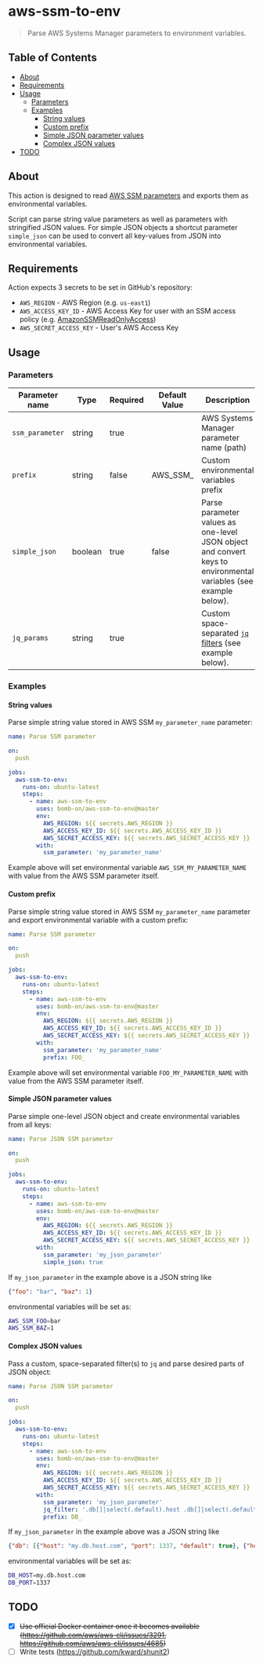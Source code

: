 # aws-ssm-to-env

> Parse AWS Systems Manager parameters to environment variables.

## Table of Contents

  * [About](#about)
  * [Requirements](#requirements)
  * [Usage](#usage)
     * [Parameters](#parameters)
     * [Examples](#examples)
        * [String values](#string-values)
        * [Custom prefix](#custom-prefix)
        * [Simple JSON parameter values](#simple-json-parameter-values)
        * [Complex JSON values](#complex-json-values)
  * [TODO](#todo)

## About

This action is designed to read [AWS SSM parameters](https://console.aws.amazon.com/systems-manager/parameters) and 
exports them as environmental variables.

Script can parse string value parameters as well as parameters with stringified JSON values. For simple JSON objects
a shortcut parameter `simple_json` can be used to convert all key-values from JSON into environmental variables.

## Requirements

Action expects 3 secrets to be set in GitHub's repository:
- `AWS_REGION` - AWS Region (e.g. `us-east1`)
- `AWS_ACCESS_KEY_ID` - AWS Access Key for user with an SSM access policy (e.g. [AmazonSSMReadOnlyAccess](https://console.aws.amazon.com/iam/home#/policies/arn:aws:iam::aws:policy/AmazonSSMReadOnlyAccess$serviceLevelSummary))
- `AWS_SECRET_ACCESS_KEY` - User's AWS Access Key

## Usage

### Parameters

Parameter name | Type | Required | Default Value | Description
--- | --- | --- | --- | ---
`ssm_parameter` | string | true | | AWS Systems Manager parameter name (path)
`prefix` | string | false | AWS_SSM_ | Custom environmental variables prefix
`simple_json` | boolean | true | false | Parse parameter values as one-level JSON object and convert keys to environmental variables (see example below).
`jq_params` | string | true | | Custom space-separated [`jq` filters](https://stedolan.github.io/jq/) (see example below).

### Examples

#### String values

Parse simple string value stored in AWS SSM `my_parameter_name` parameter:
```yaml
name: Parse SSM parameter

on:
  push

jobs:
  aws-ssm-to-env:
    runs-on: ubuntu-latest
    steps:
      - name: aws-ssm-to-env
        uses: bomb-on/aws-ssm-to-env@master
        env:
          AWS_REGION: ${{ secrets.AWS_REGION }}
          AWS_ACCESS_KEY_ID: ${{ secrets.AWS_ACCESS_KEY_ID }}
          AWS_SECRET_ACCESS_KEY: ${{ secrets.AWS_SECRET_ACCESS_KEY }}
        with:
          ssm_parameter: 'my_parameter_name'
```

Example above will set environmental variable `AWS_SSM_MY_PARAMETER_NAME` with value from the AWS SSM parameter itself.

#### Custom prefix

Parse simple string value stored in AWS SSM `my_parameter_name` parameter and export environmental variable with a
custom prefix:
```yaml
name: Parse SSM parameter

on:
  push

jobs:
  aws-ssm-to-env:
    runs-on: ubuntu-latest
    steps:
      - name: aws-ssm-to-env
        uses: bomb-on/aws-ssm-to-env@master
        env:
          AWS_REGION: ${{ secrets.AWS_REGION }}
          AWS_ACCESS_KEY_ID: ${{ secrets.AWS_ACCESS_KEY_ID }}
          AWS_SECRET_ACCESS_KEY: ${{ secrets.AWS_SECRET_ACCESS_KEY }}
        with:
          ssm_parameter: 'my_parameter_name'
          prefix: FOO_
```

Example above will set environmental variable `FOO_MY_PARAMETER_NAME` with value from the AWS SSM parameter itself.

#### Simple JSON parameter values

Parse simple one-level JSON object and create environmental variables from all keys:
```yaml
name: Parse JSON SSM parameter

on:
  push

jobs:
  aws-ssm-to-env:
    runs-on: ubuntu-latest
    steps:
      - name: aws-ssm-to-env
        uses: bomb-on/aws-ssm-to-env@master
        env:
          AWS_REGION: ${{ secrets.AWS_REGION }}
          AWS_ACCESS_KEY_ID: ${{ secrets.AWS_ACCESS_KEY_ID }}
          AWS_SECRET_ACCESS_KEY: ${{ secrets.AWS_SECRET_ACCESS_KEY }}
        with:
          ssm_parameter: 'my_json_parameter'
          simple_json: true
```

If `my_json_parameter` in the example above is a JSON string like
```json
{"foo": "bar", "baz": 1}
```
environmental variables will be set as:
```sh
AWS_SSM_FOO=bar
AWS_SSM_BAZ=1
```

#### Complex JSON values

Pass a custom, space-separated filter(s) to `jq` and parse desired parts of JSON object:
```yaml
name: Parse JSON SSM parameter

on:
  push

jobs:
  aws-ssm-to-env:
    runs-on: ubuntu-latest
    steps:
      - name: aws-ssm-to-env
        uses: bomb-on/aws-ssm-to-env@master
        env:
          AWS_REGION: ${{ secrets.AWS_REGION }}
          AWS_ACCESS_KEY_ID: ${{ secrets.AWS_ACCESS_KEY_ID }}
          AWS_SECRET_ACCESS_KEY: ${{ secrets.AWS_SECRET_ACCESS_KEY }}
        with:
          ssm_parameter: 'my_json_parameter'
          jq_filter: '.db[]|select(.default).host .db[]|select(.default).port'
          prefix: DB_
```

If `my_json_parameter` in the example above was a JSON string like
```json
{"db": [{"host": "my.db.host.com", "port": 1337, "default": true}, {"host": "other.host", "port": 42}]}
```
environmental variables will be set as:
```sh
DB_HOST=my.db.host.com
DB_PORT=1337
```

## TODO

 - [x] ~~Use official Docker container once it becomes available (https://github.com/aws/aws-cli/issues/3291, https://github.com/aws/aws-cli/issues/4685)~~
 - [ ] Write tests (https://github.com/kward/shunit2)
